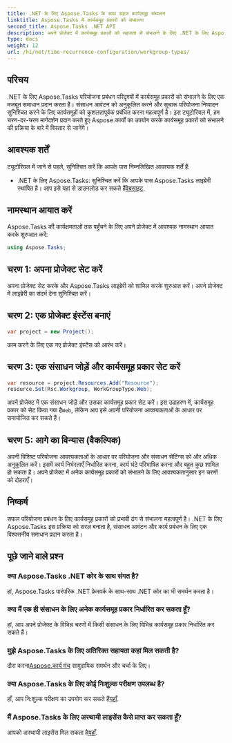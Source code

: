 ```yaml
---
title: .NET के लिए Aspose.Tasks के साथ सहज कार्यसमूह संचालन
linktitle: Aspose.Tasks में कार्यसमूह प्रकारों को संभालना
second_title: Aspose.Tasks .NET API
description: अपने प्रोजेक्ट में कार्यसमूह प्रकारों को सहजता से संभालने के लिए .NET के लिए Aspose.Tasks का अन्वेषण करें। संसाधन आवंटन को अनुकूलित करें और परियोजना प्रबंधन को बढ़ाएं।
type: docs
weight: 12
url: /hi/net/time-recurrence-configuration/workgroup-types/
---
```

## परिचय
.NET के लिए Aspose.Tasks परियोजना प्रबंधन परिदृश्यों में कार्यसमूह प्रकारों को संभालने के लिए एक मजबूत समाधान प्रदान करता है। संसाधन आवंटन को अनुकूलित करने और सुचारू परियोजना निष्पादन सुनिश्चित करने के लिए कार्यसमूहों को कुशलतापूर्वक प्रबंधित करना महत्वपूर्ण है। इस ट्यूटोरियल में, हम चरण-दर-चरण मार्गदर्शन प्रदान करते हुए Aspose.कार्यों का उपयोग करके कार्यसमूह प्रकारों को संभालने की प्रक्रिया के बारे में विस्तार से जानेंगे।
## आवश्यक शर्तें
ट्यूटोरियल में जाने से पहले, सुनिश्चित करें कि आपके पास निम्नलिखित आवश्यक शर्तें हैं:
-  .NET के लिए Aspose.Tasks: सुनिश्चित करें कि आपके पास Aspose.Tasks लाइब्रेरी स्थापित है। आप इसे यहां से डाउनलोड कर सकते हैं[वेबसाइट](https://releases.aspose.com/tasks/net/).
## नामस्थान आयात करें
Aspose.Tasks की कार्यक्षमताओं तक पहुँचने के लिए अपने प्रोजेक्ट में आवश्यक नामस्थान आयात करके शुरुआत करें:
```csharp
using Aspose.Tasks;
```
## चरण 1: अपना प्रोजेक्ट सेट करें
अपना प्रोजेक्ट सेट करके और Aspose.Tasks लाइब्रेरी को शामिल करके शुरुआत करें। अपने प्रोजेक्ट में लाइब्रेरी का संदर्भ देना सुनिश्चित करें।
## चरण 2: एक प्रोजेक्ट इंस्टेंस बनाएं
```csharp
var project = new Project();
```
काम करने के लिए एक नए प्रोजेक्ट इंस्टेंस को आरंभ करें।
## चरण 3: एक संसाधन जोड़ें और कार्यसमूह प्रकार सेट करें
```csharp
var resource = project.Resources.Add("Resource");
resource.Set(Rsc.Workgroup, WorkGroupType.Web);
```
 अपने प्रोजेक्ट में एक संसाधन जोड़ें और उसका कार्यसमूह प्रकार सेट करें। इस उदाहरण में, कार्यसमूह प्रकार को सेट किया गया है`Web`, लेकिन आप इसे अपनी परियोजना आवश्यकताओं के आधार पर समायोजित कर सकते हैं।
## चरण 5: आगे का विन्यास (वैकल्पिक)
अपनी विशिष्ट परियोजना आवश्यकताओं के आधार पर परियोजना और संसाधन सेटिंग्स को और अधिक अनुकूलित करें। इसमें कार्य निर्भरताएँ निर्धारित करना, कार्य घंटे परिभाषित करना और बहुत कुछ शामिल हो सकता है।
अपने प्रोजेक्ट में अनेक कार्यसमूह प्रकारों को संभालने के लिए आवश्यकतानुसार इन चरणों को दोहराएँ।
## निष्कर्ष
सफल परियोजना प्रबंधन के लिए कार्यसमूह प्रकारों को प्रभावी ढंग से संभालना महत्वपूर्ण है। .NET के लिए Aspose.Tasks इस प्रक्रिया को सरल बनाता है, संसाधन आवंटन और कार्य प्रबंधन के लिए एक विश्वसनीय समाधान प्रदान करता है।
## पूछे जाने वाले प्रश्न
### क्या Aspose.Tasks .NET कोर के साथ संगत है?
हां, Aspose.Tasks पारंपरिक .NET फ्रेमवर्क के साथ-साथ .NET कोर का भी समर्थन करता है।
### क्या मैं एक ही संसाधन के लिए अनेक कार्यसमूह प्रकार निर्धारित कर सकता हूँ?
हां, आप अपने प्रोजेक्ट के विभिन्न चरणों में किसी संसाधन के लिए विभिन्न कार्यसमूह प्रकार निर्धारित कर सकते हैं।
### मुझे Aspose.Tasks के लिए अतिरिक्त सहायता कहां मिल सकती है?
 दौरा करना[Aspose.कार्य मंच](https://forum.aspose.com/c/tasks/15) सामुदायिक समर्थन और चर्चा के लिए।
### क्या Aspose.Tasks के लिए कोई निःशुल्क परीक्षण उपलब्ध है?
 हाँ, आप नि:शुल्क परीक्षण का उपयोग कर सकते हैं[यहाँ](https://releases.aspose.com/).
### मैं Aspose.Tasks के लिए अस्थायी लाइसेंस कैसे प्राप्त कर सकता हूँ?
 आपको अस्थायी लाइसेंस मिल सकता है[यहाँ](https://purchase.aspose.com/temporary-license/).